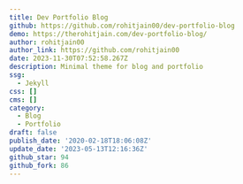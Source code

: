 ```yaml
---
title: Dev Portfolio Blog
github: https://github.com/rohitjain00/dev-portfolio-blog
demo: https://therohitjain.com/dev-portfolio-blog/
author: rohitjain00
author_link: https://github.com/rohitjain00
date: 2023-11-30T07:52:58.267Z
description: Minimal theme for blog and portfolio
ssg:
  - Jekyll
css: []
cms: []
category:
  - Blog
  - Portfolio
draft: false
publish_date: '2020-02-18T18:06:08Z'
update_date: '2023-05-13T12:16:36Z'
github_star: 94
github_fork: 86
---
```

